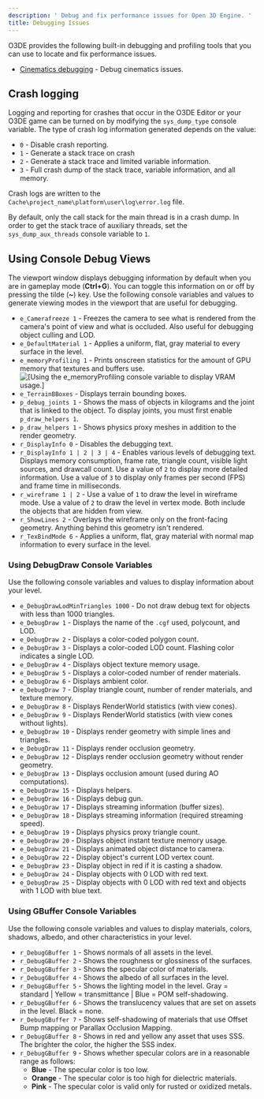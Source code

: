 ```yaml
---
description: ' Debug and fix performance issues for Open 3D Engine. '
title: Debugging Issues
---
```


O3DE provides the following built-in debugging and profiling tools that you can use to locate and fix performance issues.

+ [Cinematics debugging](/docs/user-guide/visualization/cinematics/debugging) - Debug cinematics issues.

## Crash logging 

 Logging and reporting for crashes that occur in the O3DE Editor or your O3DE game can be turned on by modifying the `sys_dump_type` console variable. The type of crash log information generated depends on the value:
+ `0` - Disable crash reporting.
+ `1` - Generate a stack trace on crash
+ `2` - Generate a stack trace and limited variable information.
+ `3` - Full crash dump of the stack trace, variable information, and all memory.

 Crash logs are written to the `Cache\project_name\platform\user\log\error.log` file.

 By default, only the call stack for the main thread is in a crash dump. In order to get the stack trace of auxiliary threads, set the `sys_dump_aux_threads` console variable to `1`.

## Using Console Debug Views 

The viewport window displays debugging information by default when you are in gameplay mode (**Ctrl+G**). You can toggle this information on or off by pressing the tilde (**\~**) key. Use the following console variables and values to generate viewing modes in the viewport that are useful for debugging.
+ `e_Camerafreeze 1` - Freezes the camera to see what is rendered from the camera's point of view and what is occluded. Also useful for debugging object culling and LOD.
+ `e_DefaultMaterial 1` - Applies a uniform, flat, gray material to every surface in the level.
+ `e_memoryProfiling 1` - Prints onscreen statistics for the amount of GPU memory that textures and buffers use.
![\[Using the e_memoryProfiling console variable to display VRAM usage.\]](/images/user-guide/debugging-debug-views-vram-usage.png)
+ `e_TerrainBBoxes` - Displays terrain bounding boxes.
+ `p_debug_joints 1` - Shows the mass of objects in kilograms and the joint that is linked to the object. To display joints, you must first enable `p_draw_helpers 1`.
+ `p_draw_helpers 1` - Shows physics proxy meshes in addition to the render geometry.
+ `r_DisplayInfo 0` - Disables the debugging text.
+ `r_DisplayInfo 1 | 2 | 3 | 4` - Enables various levels of debugging text. Displays memory consumption, frame rate, triangle count, visible light sources, and drawcall count. Use a value of `2` to display more detailed information. Use a value of `3` to display only frames per second (FPS) and frame time in milliseconds.
+ `r_wireframe 1 | 2` - Use a value of `1` to draw the level in wireframe mode. Use a value of `2` to draw the level in vertex mode. Both include the objects that are hidden from view.
+ `r_ShowLines 2` - Overlays the wireframe only on the front-facing geometry. Anything behind this geometry isn't rendered.
+ `r_TexBindMode 6` - Applies a uniform, flat, gray material with normal map information to every surface in the level.

### Using DebugDraw Console Variables 

Use the following console variables and values to display information about your level.
+ `e_DebugDrawLodMinTriangles 1000` - Do not draw debug text for objects with less than 1000 triangles.
+ `e_DebugDraw 1` - Displays the name of the `.cgf` used, polycount, and LOD.
+ `e_DebugDraw 2` - Displays a color-coded polygon count.
+ `e_DebugDraw 3` - Displays a color-coded LOD count. Flashing color indicates a single LOD.
+ `e_DebugDraw 4` - Displays object texture memory usage.
+ `e_DebugDraw 5` - Displays a color-coded number of render materials.
+ `e_DebugDraw 6` - Displays ambient color.
+ `e_DebugDraw 7` - Display triangle count, number of render materials, and texture memory.
+ `e_DebugDraw 8` - Displays RenderWorld statistics (with view cones).
+ `e_DebugDraw 9` - Displays RenderWorld statistics (with view cones without lights).
+ `e_DebugDraw 10` - Displays render geometry with simple lines and triangles.
+ `e_DebugDraw 11` - Displays render occlusion geometry.
+ `e_DebugDraw 12` - Displays render occlusion geometry without render geometry.
+ `e_DebugDraw 13` - Displays occlusion amount (used during AO computations).
+ `e_DebugDraw 15` - Displays helpers.
+ `e_DebugDraw 16` - Displays debug gun.
+ `e_DebugDraw 17` - Displays streaming information (buffer sizes).
+ `e_DebugDraw 18` - Displays streaming information (required streaming speed).
+ `e_DebugDraw 19` - Displays physics proxy triangle count.
+ `e_DebugDraw 20` - Displays object instant texture memory usage.
+ `e_DebugDraw 21` - Displays animated object distance to camera.
+ `e_DebugDraw 22` - Display object's current LOD vertex count.
+ `e_DebugDraw 23` - Display object in red if it is casting a shadow.
+ `e_DebugDraw 24` - Display objects with 0 LOD with red text.
+ `e_DebugDraw 25` - Display objects with 0 LOD with red text and objects with 1 LOD with blue text.

### Using GBuffer Console Variables 

Use the following console variables and values to display materials, colors, shadows, albedo, and other characteristics in your level.
+ `r_DebugGBuffer 1` - Shows normals of all assets in the level.
+ `r_DebugGBuffer 2` - Shows the roughness or glossiness of the surfaces.
+ `r_DebugGBuffer 3` - Shows the specular color of materials.
+ `r_DebugGBuffer 4` - Shows the albedo of all surfaces in the level.
+ `r_DebugGBuffer 5` - Shows the lighting model in the level. Gray = standard \| Yellow = transmittance \| Blue = POM self-shadowing.
+ `r_DebugGBuffer 6` - Shows the translucency values that are set on assets in the level. Black = none.
+ `r_DebugGBuffer 7` - Shows self-shadowing of materials that use Offset Bump mapping or Parallax Occlusion Mapping.
+ `r_DebugGBuffer 8` - Shows in red and yellow any asset that uses SSS. The brighter the color, the higher the SSS index.
+ `r_DebugGBuffer 9` - Shows whether specular colors are in a reasonable range as follows:
  + **Blue** - The specular color is too low.
  + **Orange** - The specular color is too high for dielectric materials.
  + **Pink** - The specular color is valid only for rusted or oxidized metals.

